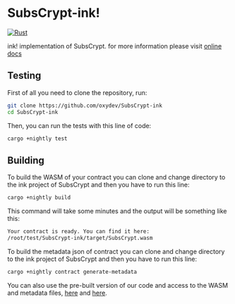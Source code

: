 # SubsCrypt-ink!

[![Rust](https://github.com/oxydev/SubsCrypt-ink/actions/workflows/rust.yml/badge.svg)](https://github.com/oxydev/SubsCrypt-ink/actions/workflows/rust.yml)

ink! implementation of SubsCrypt. for more information please visit [online docs](https://oxydev.github.io/SubsCrypt-docs/#/)

## Testing

First of all you need to clone the repository, run:

```bash
git clone https://github.com/oxydev/SubsCrypt-ink
cd SubsCrypt-ink
```

Then, you can run the tests with this line of code:

```bash
cargo +nightly test
```

## Building

To build the WASM of your contract you can clone and change directory to the ink project of SubsCrypt and then you have to run this line:

```bash
cargo +nightly build
```

This command will take some minutes and the output will be something like this:

```bash
Your contract is ready. You can find it here:
/root/test/SubsCrypt-ink/target/SubsCrypt.wasm
```

To build the metadata json of contract you can clone and change directory to the ink project of SubsCrypt and then you have to run this line:

```bash 
cargo +nightly contract generate-metadata
```

You can also use the pre-built version of our code and access to the WASM and metadata files, [here](https://github.com/oxydev/SubsCrypt-ink/blob/main/deploy/SubsCrypt.wasm) and [here](https://github.com/oxydev/SubsCrypt-ink/blob/main/deploy/metadata.json).
